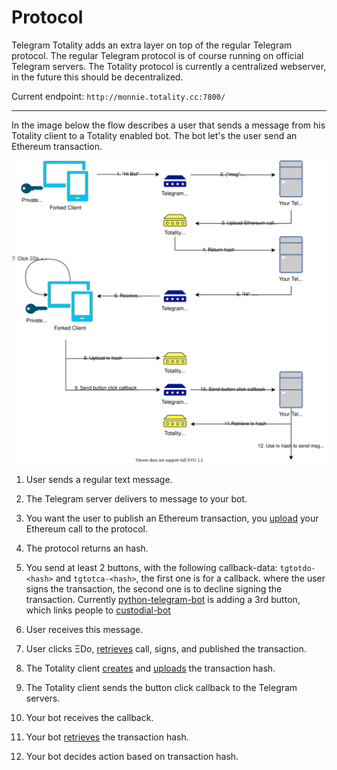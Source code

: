 # Protocol

Telegram Totality adds an extra layer on top of the regular Telegram protocol. The regular Telegram protocol is of course running on official Telegram servers. The Totality protocol is currently a centralized webserver, in the future this should be decentralized.

Current endpoint: `http://monnie.totality.cc:7800/`

---

In the image below the flow describes a user that sends a message from his Totality client to a Totality enabled bot. The bot let's the user send an Ethereum transaction.



![Totality flow](../img/totality.svg)

1. User sends a regular text message.
2. The Telegram server delivers to message to your bot.
3. You want the user to publish an Ethereum transaction, you [upload](/protocol/api/#post_1) your Ethereum call to the protocol.
4. The protocol returns an hash.
5. You send at least 2 buttons, with the following callback-data: `tgtotdo-<hash>` and `tgtotca-<hash>`, the first one is for a callback. where the user signs the transaction, the second one is to decline signing the transaction. Currently [python-telegram-bot](/implementations/#python-telegram-bot) is adding a 3rd button, which links people to [custodial-bot](/implementations/#custodial-bot)


6. User receives this message.
7. User clicks ΞDo, [retrieves](/protocol/api/#get_1) call, signs, and published the transaction.
8. The Totality client [creates](/protocol/api/#post_2) and [uploads](/protocol/api/#put) the transaction hash.
9. The Totality client sends the button click callback to the Telegram servers.
10. Your bot receives the callback.
11. Your bot [retrieves](/protocol/api/#get_2) the transaction hash.
12. Your bot decides action based on transaction hash.